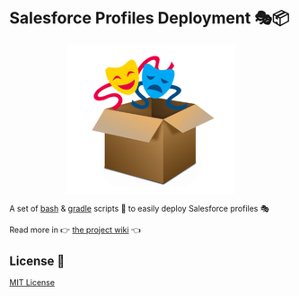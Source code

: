 # Salesforce Profiles Deployment 🎭📦


<p align="center"><img src ="assets/Logo.png" alt="logo" width="300"/></p>

A set of [bash](https://fr.wikipedia.org/wiki/Bourne-Again_shell) & [gradle](https://gradle.org/) scripts 🧰 to easily deploy Salesforce profiles 🎭



Read more in 👉 [the project wiki](https://github.com/benahm/Salesforce-Profiles-Deployment/wiki) 👈

## License 📃

[MIT License](LICENSE)


